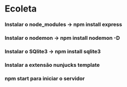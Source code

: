 # Ecoleta
### Instalar o node_modules -> npm install express
### Instalar o nodemon -> npm install nodemon -D
### Instalar o SQlite3 -> npm install sqlite3
### Instalar a extensão nunjucks template
### npm start para iniciar o servidor
